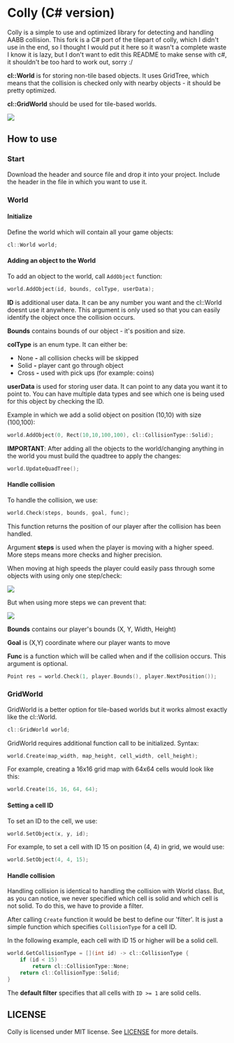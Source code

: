 # Colly (C# version)
Colly is a simple to use and optimized library for detecting and handling AABB collision. 
This fork is a C# port of the tilepart of colly, which I didn't use in the end, so I thought I would put it here so it wasn't a complete waste
I know it is lazy, but I don't want to edit this README to make sense with c#, it shouldn't be too hard to work out, sorry :/


**cl\::World** is for storing non-tile based objects. It uses
GridTree, which means that the collision is checked only with
nearby objects - it should be pretty optimized.

**cl\::GridWorld** should be used for tile-based worlds.

![](https://i.imgur.com/Df4d0fU.gif)

## How to use
### Start
Download the header and source file and drop it into your project.
Include the header in the file in which you want to use it.

### World
#### Initialize
Define the world which will contain all your game objects:
```c++
cl::World world;
```

#### Adding an object to the World
To add an object to the world, call `AddObject` function:
```c++
world.AddObject(id, bounds, colType, userData);
```

**ID** is additional user data. It can be any number you want and 
the cl::World doesnt use it anywhere. This argument is only used so that you can easily identify the object once the collision occurs.

**Bounds** contains bounds of our object - it's position and size.

**colType** is an enum type. It can either be:
   * None **-** all collision checks will be skipped
   * Solid **-** player cant go through object
   * Cross **-** used with pick ups (for example: coins)

**userData** is used for storing user data. It can point to
any data you want it to point to. You can have multiple data types
and see which one is being used for this object by checking the ID.

Example in which we add a solid object on position (10,10) with size (100,100):
```c++
world.AddObject(0, Rect(10,10,100,100), cl::CollisionType::Solid);
```

**IMPORTANT**: After adding all the objects to the world/changing anything in the world
you must build the quadtree to apply the changes:
```c++
world.UpdateQuadTree();
```

#### Handle collision
To handle the collision, we use:
```c++
world.Check(steps, bounds, goal, func);
```

This function returns the position of our player after the collision has been handled.

Argument **steps** is used when the player is moving with a higher speed. More steps means more checks and higher precision.

When moving at high speeds the player could easily pass through some objects with using only one step/check:

![](https://i.imgur.com/ZzEenRM.png)

But when using more steps we can prevent that:

![](https://i.imgur.com/SkDMkst.png)

**Bounds** contains our player's bounds (X, Y, Width, Height)

**Goal** is (X,Y) coordinate where our player wants to move

**Func** is a function which will be called when and if the collision occurs. This argument is optional.

```c++
Point res = world.Check(1, player.Bounds(), player.NextPosition());
```

### GridWorld
GridWorld is a better option for tile-based worlds but it works almost exactly like the cl::World.
```c++
cl::GridWorld world;
```

GridWorld requires additional function call to be initialized. Syntax:
```c++
world.Create(map_width, map_height, cell_width, cell_height);
```

For example, creating a 16x16 grid map with 64x64 cells would look like this:
```c++
world.Create(16, 16, 64, 64);
```

#### Setting a cell ID
To set an ID to the cell, we use:
```c++
world.SetObject(x, y, id);
```

For example, to set a cell with ID 15 on position (4, 4) in grid, we would use:
```c++
world.SetObject(4, 4, 15);
```

#### Handle collision
Handling collision is identical to handling the collision with World class.
But, as you can notice, we never specified which cell is solid and which 
cell is not solid. To do this, we have to provide a filter.

After calling `Create` function it would be best to define our 'filter'. 
It is just a simple function which specifies `CollisionType` for a cell ID.

In the following example, each cell with ID 15 or higher will be a solid cell.
```c++
world.GetCollisionType = [](int id) -> cl::CollisionType {
    if (id < 15)
        return cl::CollisionType::None;
    return cl::CollisionType::Solid;
} 
```

The **default filter** specifies that all cells with `ID >= 1` are solid cells.

## LICENSE
Colly is licensed under MIT license. See [LICENSE](./LICENSE) for more details.
